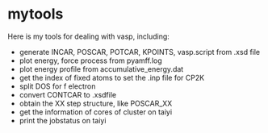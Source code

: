 # mytools

Here is my tools for dealing with vasp, including: 

* generate INCAR, POSCAR, POTCAR, KPOINTS, vasp.script from .xsd file
* plot energy, force process from pyamff.log
* plot energy profile from accumulative_energy.dat
* get the index of fixed atoms to set the .inp file for CP2K
* split DOS for f electron
* convert CONTCAR to .xsdfile
* obtain the XX step structure, like POSCAR_XX
* get the information of cores of cluster on taiyi
* print the jobstatus on taiyi
